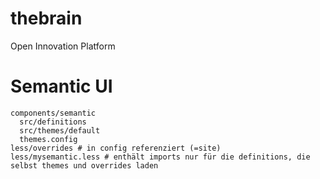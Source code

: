 # thebrain
Open Innovation Platform

# Semantic UI
```
components/semantic
  src/definitions
  src/themes/default
  themes.config
less/overrides # in config referenziert (=site)
less/mysemantic.less # enthält imports nur für die definitions, die selbst themes und overrides laden
```
